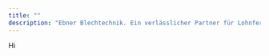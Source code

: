 ```yaml
---
title: ""
description: "Ebner Blechtechnik. Ein verlässlicher Partner für Lohnfertigung von Einzelteilen bis hin zu Serien. Ein langfristiger Partner. Effizient. Engagiert. Zuverlässig. Termintreu. Exakt."
---
```

Hi
